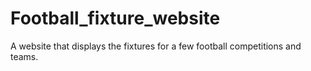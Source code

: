 # Football_fixture_website
A website that displays the fixtures for a few football competitions and teams.
